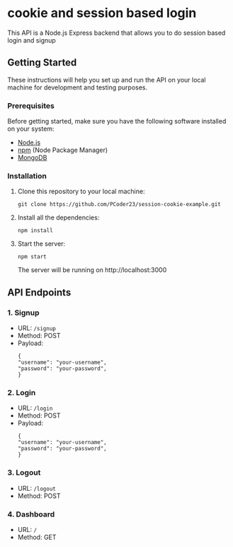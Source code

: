 # cookie and session based login

This API is a Node.js Express backend that allows you to do session based login and signup


## Getting Started

These instructions will help you set up and run the API on your local machine for development and testing purposes.

### Prerequisites

Before getting started, make sure you have the following software installed on your system:

- [Node.js](https://nodejs.org/)
- [npm](https://www.npmjs.com/) (Node Package Manager)
- [MongoDB](https://www.mongodb.com/)

### Installation

1. Clone this repository to your local machine:

   ```shell
   git clone https://github.com/PCoder23/session-cookie-example.git
   ```

2. Install all the dependencies:
    ```shell
    npm install
    ```    

3. Start the server:
    ```shell
    npm start
    ```

    The server will be running on http://localhost:3000 


## API Endpoints
### 1. Signup
- URL: `/signup`
- Method: POST
- Payload:
    ```shell
    {
    "username": "your-username",
    "password": "your-password",
    }
    ```

### 2. Login
- URL: `/login`
- Method: POST
- Payload:
    ```shell
    {
    "username": "your-username",
    "password": "your-password",
    }
    ```

### 3. Logout
- URL: `/logout`
- Method: POST

### 4. Dashboard
- URL: `/`
- Method: GET
